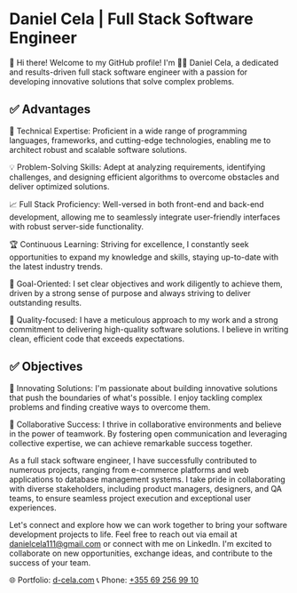 # Daniel Cela | Full Stack Software Engineer

👋 Hi there! Welcome to my GitHub profile! I'm 👨‍💻 Daniel Cela, a dedicated and results-driven full stack software engineer with a passion for developing innovative solutions that solve complex problems.

## ✅ Advantages

🚀 Technical Expertise: Proficient in a wide range of programming languages, frameworks, and cutting-edge technologies, enabling me to architect robust and scalable software solutions.

💡 Problem-Solving Skills: Adept at analyzing requirements, identifying challenges, and designing efficient algorithms to overcome obstacles and deliver optimized solutions.

📈 Full Stack Proficiency: Well-versed in both front-end and back-end development, allowing me to seamlessly integrate user-friendly interfaces with robust server-side functionality.

🏆 Continuous Learning: Striving for excellence, I constantly seek opportunities to expand my knowledge and skills, staying up-to-date with the latest industry trends.

🎯 Goal-Oriented: I set clear objectives and work diligently to achieve them, driven by a strong sense of purpose and always striving to deliver outstanding results.

🥇 Quality-focused: I have a meticulous approach to my work and a strong commitment to delivering high-quality software solutions. I believe in writing clean, efficient code that exceeds expectations.

## ✅ Objectives

🌟 Innovating Solutions: I'm passionate about building innovative solutions that push the boundaries of what's possible. I enjoy tackling complex problems and finding creative ways to overcome them.

🤝 Collaborative Success: I thrive in collaborative environments and believe in the power of teamwork. By fostering open communication and leveraging collective expertise, we can achieve remarkable success together.

As a full stack software engineer, I have successfully contributed to numerous projects, ranging from e-commerce platforms and web applications to database management systems. I take pride in collaborating with diverse stakeholders, including product managers, designers, and QA teams, to ensure seamless project execution and exceptional user experiences.

Let's connect and explore how we can work together to bring your software development projects to life. Feel free to reach out via email at danielcela111@gmail.com or connect with me on LinkedIn. I'm excited to collaborate on new opportunities, exchange ideas, and contribute to the success of your team.

🌐 Portfolio: [d-cela.com](https://www.d-cela.com)
📞 Phone: [+355 69 256 99 10](tel:+355692569910)
